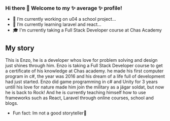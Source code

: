### Hi there 👋 Welcome to my ✨ average ✨ profile!

- 💼 I’m currently working on u04 a school project...
- 🧠 I’m currently learning laravel and react...
- 🎓 I'm currently taking a Full Stack Developer course at Chas Academy

## My story 
This is Enzo, he is a developer whos love for problem solving and design just shines through him. Enzo is taking a Full Stack Developer course to get a certificate of his knowledge at Chas academy. he made his first computer program in c#, the year was 2016 and his dream of a life full of development had just started. Enzo did game programming in c# and Unity for 3 years untill his love for nature made him join the military as a jägar soldat, but now he is back to Rock! And he is currently teaching himself how to use frameworks such as React, Laravel through online courses, school and blogs.
-  Fun fact: Im not a good storyteller📜


